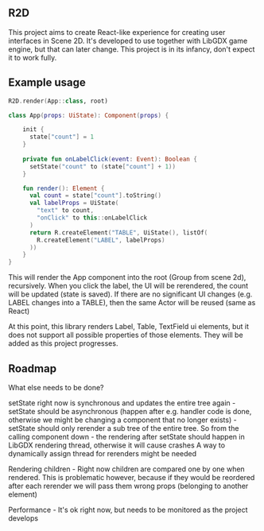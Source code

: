 R2D
----

This project aims to create React-like experience for creating user interfaces
in Scene 2D. It's developed to use together with LibGDX game engine, but that can later change.
This project is in its infancy, don't expect it to work fully.

Example usage
---

```kotlin
R2D.render(App::class, root)

class App(props: UiState): Component(props) {

    init {
      state["count"] = 1
    }
    
    private fun onLabelClick(event: Event): Boolean {
      setState("count" to (state["count"] + 1))
    }

    fun render(): Element {
      val count = state["count"].toString()
      val labelProps = UiState(
        "text" to count,
        "onClick" to this::onLabelClick
      )
      return R.createElement("TABLE", UiState(), listOf(
        R.createElement("LABEL", labelProps)
      ))
    }
}

```

This will render the App component into the root (Group from scene 2d), recursively.
When you click the label, the UI will be rerendered, the count will be updated (state is saved).
If there are no significant UI changes (e.g. LABEL changes into a TABLE), then the same Actor
will be reused (same as React)

At this point, this library renders Label, Table, TextField ui elements, but it does not support all possible properties
of those elements. They will be added as this project progresses.

Roadmap
---
What else needs to be done?

setState right now is synchronous and updates the entire tree again
    - setState should be asynchronous (happen after e.g. handler code is done, otherwise we might be changing a component that no longer exists)
    - setState should only rerender a sub tree of the entire tree. So from the calling component down
    - the rendering after setState should happen in LibGDX rendering thread, otherwise it will cause crashes
        A way to dynamically assign thread for rerenders might be needed
     
Rendering children
    - Right now children are compared one by one when rendered. This is problematic however, because if they would be reordered after each rerender
    we will pass them wrong props (belonging to another element)
    
Performance
    - It's ok right now, but needs to be monitored as the project develops
